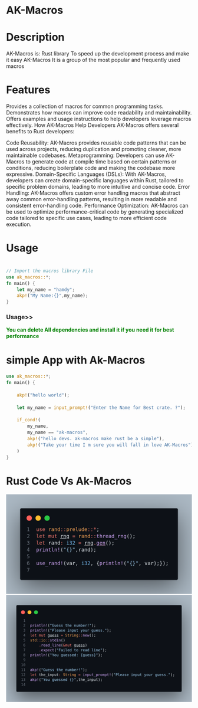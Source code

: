 # AK-Macros

# Description

AK-Macros is: Rust library To speed up the development process and make it easy AK-Macros It is a group of the most popular and frequently used macros 

# Features

Provides a collection of macros for common programming tasks.
Demonstrates how macros can improve code readability and maintainability.
Offers examples and usage instructions to help developers leverage macros effectively.
How AK-Macros Help Developers
AK-Macros offers several benefits to Rust developers:

Code Reusability: AK-Macros provides reusable code patterns that can be used across projects, reducing duplication and promoting cleaner, more maintainable codebases.
Metaprogramming: Developers can use AK-Macros to generate code at compile time based on certain patterns or conditions, reducing boilerplate code and making the codebase more expressive.
Domain-Specific Languages (DSLs): With AK-Macros, developers can create domain-specific languages within Rust, tailored to specific problem domains, leading to more intuitive and concise code.
Error Handling: AK-Macros offers custom error handling macros that abstract away common error-handling patterns, resulting in more readable and consistent error-handling code.
Performance Optimization: AK-Macros can be used to optimize performance-critical code by generating specialized code tailored to specific use cases, leading to more efficient code execution.

# Usage

```rust

// Import the macros library File
use ak_macros::*;
fn main() {
    let my_name = "hamdy";
    akp!("My Name:{}",my_name);
}
```

### Usage>>

<span style="color:green;"><strong>You can delete All dependencies and install it if you need it for best performance</strong></span>

# simple App with Ak-Macros

```rust
use ak_macros::*;
fn main() {

    akp!("hello world");

    let my_name = input_prompt!("Enter the Name for Best crate. ?");

    if_cond!(
        my_name,
        my_name == "ak-macros",
        akp!("hello devs. ak-macros make rust be a simple"),
        akp!("Take your time I m sure you will fall in love AK-Macros")
    )
}
```

# Rust Code Vs Ak-Macros

![Image Description](target/IMG_20240424_064108_421.png)
![Image Description](target/IMG_20240424_064108_839.png)
